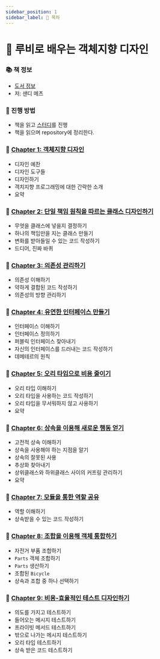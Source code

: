 ```yaml
---
sidebar_position: 1
sidebar_label: 🚀 목차
---
```


# 🚀 루비로 배우는 객체지향 디자인

### 📚 책 정보
- [도서 정보](http://www.yes24.com/Product/Goods/15254976)
- 저: 샌디 메츠

### 🎯 진행 방법
- 책을 읽고 [스터디](https://github.com/CodeSoom/Practical-Object-Oriented-Design-in-Ruby)를 진행
- 책을 읽으며 repository에 정리한다.

### 🐣 [Chapter 1: 객체지향 디자인](/docs/object-oriented/design-in-ruby/chapter-1)
- 디자인 예찬
- 디자인 도구들
- 디자인하기
- 객치지향 프로그래밍에 대한 간략한 소개
- 요약

### 🐣 [Chapter 2: 단일 책임 원칙을 따르는 클래스 디자인하기](/docs/object-oriented/design-in-ruby/chapter-2)
- 무엇을 클래스에 넣을지 결정하기
- 하나의 책임만을 지는 클래스 만들기
- 변화를 받아들일 수 있는 코드 작성하기
- 드디어, 진짜 바퀴


### 🐣 [Chapter 3: 의존성 관리하기](/docs/object-oriented/design-in-ruby/chapter-3)
- 의존성 이해하기
- 약하게 결합된 코드 작성하기
- 의존성의 방향 관리하기

### 🐣 [Chapter 4: 유연한 인터페이스 만들기](/docs/object-oriented/design-in-ruby/chapter-4)
- 인터페이스 이해하기
- 인터페이스 정의하기
- 퍼블릭 인터페이스 찾아내기
- 자신의 인터페이스를 드러내는 코드 작성하기
- 데메테르의 원칙

### 🐣 [Chapter 5: 오리 타입으로 비용 줄이기](/docs/object-oriented/design-in-ruby/chapter-5)
- 오리 타입 이해하기
- 오리 타입을 사용하는 코드 작성하기
- 오리 타입을 무서워하지 않고 사용하기
- 요약

### 🐣 [Chapter 6: 상속을 이용해 새로운 행동 얻기](/docs/object-oriented/design-in-ruby/chapter-6)
- 고전적 상속 이해하기
- 상속을 사용해야 하는 지점을 알기
- 상속의 잘못된 사용
- 추상화 찾아내기
- 상위클래스와 하위클래스 사이의 커프링 관리하기
- 요약

### 🐣 [Chapter 7: 모듈을 통한 역할 공유](/docs/object-oriented/design-in-ruby/chapter-7)
- 역할 이해하기
- 상속받을 수 있는 코드 작성하기

### 🐣 [Chapter 8: 조합을 이용해 객체 통합하기](/docs/object-oriented/design-in-ruby/chapter-8)
- 자전거 부품 조합하기
- `Parts` 객체 조합하기
- `Parts` 생산하기
- 조합된 `Bicycle`
- 상속과 조합 중 하나 선택하기

### 🐣 [Chapter 9: 비용-효율적인 테스트 디자인하기](/docs/object-oriented/design-in-ruby/chapter-9)
- 의도를 가지고 테스트하기
- 들어오는 메시지 테스트하기
- 프라이빗 메서드 테스트하기
- 밖으로 나가는 메시지 테스트하기
- 오리 타입 테스트하기
- 상속 받은 코드 테스트하기
